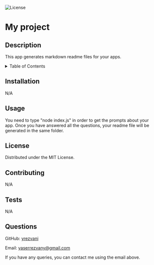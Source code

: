 
![License](https://img.shields.io/badge/license-MIT%20License-brightgreen)

# My project

## Description

This app generates markdown readme files for your apps.

<details>
  <summary>Table of Contents</summary>
  <ol>
    <li><a href="#installation">Installation</a></li>
    <li><a href="#usage">Usage</a></li>
    <li><a href="#license">License</a></li>
    <li><a href="#contributing">Contributing</a></li>
    <li><a href="#tests">Tests</a></li>
    <li><a href="#questions">Questions</a></li>
  </ol>
</details>

## Installation

N/A

## Usage

You need to type "node index.js" in order to get the prompts about your app. Once you have answered all the questions, your readme file will be generated in the same folder.

## License

Distributed under the MIT License.

## Contributing

N/A

## Tests

N/A

## Questions

GitHub: [yrezvani](https://github.com/yrezvani)

Email: yaserrezvany@gmail.com

If you have any queries, you can contact me using the email above.
